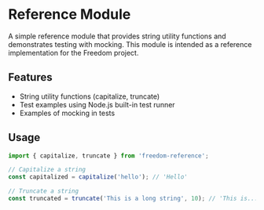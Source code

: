 # Reference Module

A simple reference module that provides string utility functions and demonstrates testing with mocking. This module is intended as a reference implementation for the Freedom project.

## Features

- String utility functions (capitalize, truncate)
- Test examples using Node.js built-in test runner
- Examples of mocking in tests

## Usage

```typescript
import { capitalize, truncate } from 'freedom-reference';

// Capitalize a string
const capitalized = capitalize('hello'); // 'Hello'

// Truncate a string
const truncated = truncate('This is a long string', 10); // 'This is...'
```
